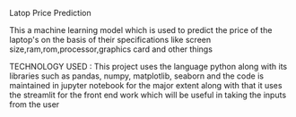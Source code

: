 Latop Price Prediction 

This a machine learning model which is used to predict the price of the laptop's on the basis of their specifications like screen size,ram,rom,processor,graphics card and other things

TECHNOLOGY USED : This project uses the language python along with its libraries such as pandas, numpy, matplotlib, seaborn and the code is maintained in jupyter notebook for the major extent
                  along with that it uses the streamlit for the front end work which will be useful in taking the inputs from the user

                  
